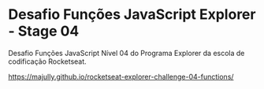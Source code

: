 # Desafio Funções JavaScript Explorer - Stage 04
Desafio Funções JavaScript Nível 04 do Programa Explorer da escola de codificação Rocketseat.

https://majully.github.io/rocketseat-explorer-challenge-04-functions/